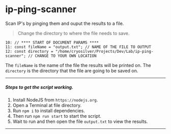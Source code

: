 # ip-ping-scanner
Scan IP's by pinging them and ouput the results to a file.
>  Change the directory to where the file needs to save. 
```
10: // **** START OF DOCUMENT PARAMS ****
11: const fileName = "output.txt"; // NAME OF THE FILE TO OUTPUT
12: const directory = "/home/cryosilver/Projects/Dev/Lab/ip-ping-scanner"; // CHANGE TO YOUR OWN LOCATION
```
The `fileName` is the name of the file the results will be printed on.
The `directory` is the directory that the file are going to be saved on.

***
##### Steps to get the script working.
1. Install NodeJS from ``https://nodejs.org``.
2. Open a Terminal at file directory.
3. Run ``npm i`` to install dependencies.
4. Then run ``npm run start`` to start the script. 
5. Wait to run and then open the file ``output.txt`` to view the results.
***